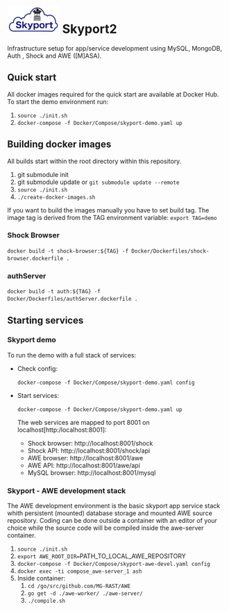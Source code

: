 

# ![skyport logo](data/pictures/skyportlogo.small.jpg) Skyport2
 Infrastructure setup for app/service development using MySQL, MongoDB, Auth , Shock and AWE ([M]ASA).





[logo]: https://github.com/wilke/App-Service-Stack/blob/master/data/pictures/donkey.jpg "Donkey aka ass"
[skyport]: https://github.com/wilke/App-Service-Stack/blob/master/data/pictures/skyportlogo.png "Containerized infrastructure"


## Quick start

All docker images required for the quick start are available at Docker Hub. To start the demo environment run:

1. ```source ./init.sh ```
2. ```docker-compose -f Docker/Compose/skyport-demo.yaml up```




## Building docker images

All builds start within the root directory within this repository.

1. git submodule init
2. git submodule update or `git submodule update --remote`  
3. `source ./init.sh`
4. `./create-docker-images.sh`

If you want to build the images manually you have to set build tag. The image tag is derived from the TAG environment variable:
`export TAG=demo`

### Shock Browser

 `docker build -t shock-browser:${TAG} -f Docker/Dockerfiles/shock-browser.dockerfile .`

### authServer

 `docker build -t auth:${TAG} -f Docker/Dockerfiles/authServer.dockerfile .`



## Starting services




### Skyport demo

To run the demo with a full stack of services:

- Check config:

  `docker-compose -f Docker/Compose/skyport-demo.yaml config`
- Start services:

  `docker-compose -f Docker/Compose/skyport-demo.yaml up`

  The web services are mapped to port 8001 on localhost[http:/localhost:8001]:

  - Shock browser: http://localhost:8001/shock
  - Shock API: http://localhost:8001/shock/api
  - AWE browser: http://localhost:8001/awe
  - AWE API: http://localhost:8001/awe/api
  - MySQL browser: http://localhost:8001/mysql

### Skyport - AWE development stack

The AWE development environment is the basic skyport app service stack whith persistent (mounted) database storage and mounted AWE source repository. Coding can be done outside a container with an editor of your choice while the source code will be compiled inside the awe-server container.

1. `source ./init.sh`
2. `export AWE_ROOT_DIR=`PATH_TO_LOCAL_AWE_REPOSITORY
3. `docker-compose -f Docker/Compose/skyport-awe-devel.yaml config`
4. `docker exec -ti compose_awe-server_1 ash`
5. Inside container:
    1. `cd /go/src/github.com/MG-RAST/AWE`
    2. `go get -d ./awe-worker/ ./awe-server/`
    3. `./compile.sh`

